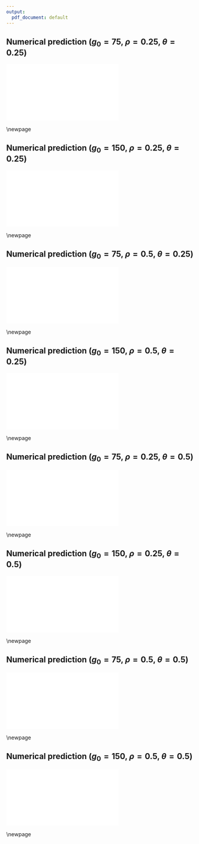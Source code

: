 ```yaml
---
output:
  pdf_document: default
---
```






## Numerical prediction ($g_0=75$, $\rho=0.25$, $\theta=0.25$)

![Heatmap of FCL as a function of ecosystem size (river length, $L$)
and complexity (branching rate, $\lambda_b$), with rows and columns displaying
different combinations of resource supply ($r_0$), disturbance regime
($\mu^{(0)}$), predation effect ($\mu^{(c)}$), and prey effect ($\mu^{(p)}$).
Each cell represents the average FCL of five food webs.
Additional parameter values are: number of gross propagules $g_0=75$, synchrony probability $\rho=0.25$, omnivory $\theta=0.25$, habitat density $h=2.5$, dispersal capability $\delta_0=0.5$, and scaling exponent $\psi=0.5$.](../data_fmt/fig_rho025_g75_theta025.pdf)

\newpage

## Numerical prediction ($g_0=150$, $\rho=0.25$, $\theta=0.25$)

![Heatmap of FCL as a function of ecosystem size (river length, $L$)
and complexity (branching rate, $\lambda_b$), with rows and columns displaying
different combinations of resource supply ($r_0$), disturbance regime
($\mu^{(0)}$), predation effect ($\mu^{(c)}$), and prey effect ($\mu^{(p)}$).
Each cell represents the average FCL of five food webs.
Additional parameter values are: number of gross propagules $g_0=150$, synchrony probability $\rho=0.25$, omnivory $\theta=0.25$, habitat density $h=2.5$, dispersal capability $\delta_0=0.5$, and scaling exponent $\psi=0.5$.](../data_fmt/fig_rho025_g150_theta025.pdf)

\newpage

## Numerical prediction ($g_0=75$, $\rho=0.5$, $\theta=0.25$)

![Heatmap of FCL as a function of ecosystem size (river length, $L$)
and complexity (branching rate, $\lambda_b$), with rows and columns displaying
different combinations of resource supply ($r_0$), disturbance regime
($\mu^{(0)}$), predation effect ($\mu^{(c)}$), and prey effect ($\mu^{(p)}$).
Each cell represents the average FCL of five food webs.
Additional parameter values are: number of gross propagules $g_0=75$, synchrony probability $\rho=0.5$, omnivory $\theta=0.25$, habitat density $h=2.5$, dispersal capability $\delta_0=0.5$, and scaling exponent $\psi=0.5$.](../data_fmt/fig_rho05_g75_theta025.pdf)

\newpage

## Numerical prediction ($g_0=150$, $\rho=0.5$, $\theta=0.25$)

![Heatmap of FCL as a function of ecosystem size (river length, $L$)
and complexity (branching rate, $\lambda_b$), with rows and columns displaying
different combinations of resource supply ($r_0$), disturbance regime
($\mu^{(0)}$), predation effect ($\mu^{(c)}$), and prey effect ($\mu^{(p)}$).
Each cell represents the average FCL of five food webs.
Additional parameter values are: number of gross propagules $g_0=150$, synchrony probability $\rho=0.5$, omnivory $\theta=0.25$, habitat density $h=2.5$, dispersal capability $\delta_0=0.5$, and scaling exponent $\psi=0.5$.](../data_fmt/fig_rho05_g150_theta025.pdf)

\newpage

## Numerical prediction ($g_0=75$, $\rho=0.25$, $\theta=0.5$)

![Heatmap of FCL as a function of ecosystem size (river length, $L$)
and complexity (branching rate, $\lambda_b$), with rows and columns displaying
different combinations of resource supply ($r_0$), disturbance regime
($\mu^{(0)}$), predation effect ($\mu^{(c)}$), and prey effect ($\mu^{(p)}$).
Each cell represents the average FCL of five food webs.
Additional parameter values are: number of gross propagules $g_0=75$, synchrony probability $\rho=0.25$, omnivory $\theta=0.5$, habitat density $h=2.5$, dispersal capability $\delta_0=0.5$, and scaling exponent $\psi=0.5$.](../data_fmt/fig_rho025_g75_theta05.pdf)

\newpage

## Numerical prediction ($g_0=150$, $\rho=0.25$, $\theta=0.5$)

![Heatmap of FCL as a function of ecosystem size (river length, $L$)
and complexity (branching rate, $\lambda_b$), with rows and columns displaying
different combinations of resource supply ($r_0$), disturbance regime
($\mu^{(0)}$), predation effect ($\mu^{(c)}$), and prey effect ($\mu^{(p)}$).
Each cell represents the average FCL of five food webs.
Additional parameter values are: number of gross propagules $g_0=150$, synchrony probability $\rho=0.25$, omnivory $\theta=0.5$, habitat density $h=2.5$, dispersal capability $\delta_0=0.5$, and scaling exponent $\psi=0.5$.](../data_fmt/fig_rho025_g150_theta05.pdf)

\newpage

## Numerical prediction ($g_0=75$, $\rho=0.5$, $\theta=0.5$)

![Heatmap of FCL as a function of ecosystem size (river length, $L$)
and complexity (branching rate, $\lambda_b$), with rows and columns displaying
different combinations of resource supply ($r_0$), disturbance regime
($\mu^{(0)}$), predation effect ($\mu^{(c)}$), and prey effect ($\mu^{(p)}$).
Each cell represents the average FCL of five food webs.
Additional parameter values are: number of gross propagules $g_0=75$, synchrony probability $\rho=0.5$, omnivory $\theta=0.5$, habitat density $h=2.5$, dispersal capability $\delta_0=0.5$, and scaling exponent $\psi=0.5$.](../data_fmt/fig_rho05_g75_theta05.pdf)

\newpage

## Numerical prediction ($g_0=150$, $\rho=0.5$, $\theta=0.5$)

![Heatmap of FCL as a function of ecosystem size (river length, $L$)
and complexity (branching rate, $\lambda_b$), with rows and columns displaying
different combinations of resource supply ($r_0$), disturbance regime
($\mu^{(0)}$), predation effect ($\mu^{(c)}$), and prey effect ($\mu^{(p)}$).
Each cell represents the average FCL of five food webs.
Additional parameter values are: number of gross propagules $g_0=150$, synchrony probability $\rho=0.5$, omnivory $\theta=0.5$, habitat density $h=2.5$, dispersal capability $\delta_0=0.5$, and scaling exponent $\psi=0.5$.](../data_fmt/fig_rho05_g150_theta05.pdf)

\newpage


